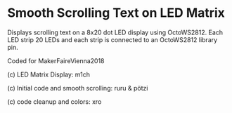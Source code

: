 Smooth Scrolling Text on LED Matrix
===================================

Displays scrolling text on a 8x20 dot LED display using OctoWS2812. Each LED strip 20 LEDs and each strip is connected to an OctoWS2812 library pin.

Coded for MakerFaireVienna2018

(c) LED Matrix Display: m1ch

(c) Initial code and smooth scrolling: ruru & pötzi

(c) code cleanup and colors: xro

